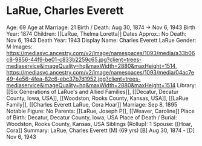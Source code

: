 # LaRue, Charles Everett

Age: 69
Age at Marriage: 21
Birth / Death: Aug 30, 1874 → Nov 6, 1943
Birth Year: 1874
Children: [[LaRue, Thelma Loretta]]
Dates Approx.: No
Death: Nov 6, 1943
Death Year: 1943
Display Name: Charles Everett LaRue
Gender: M
Images: https://mediasvc.ancestry.com/v2/image/namespaces/1093/media/a33b06c8-9856-44f9-be01-c833b2259c65.jpg?client=trees-mediaservice&imageQuality=hq&maxWidth=2880&maxHeight=1514, https://mediasvc.ancestry.com/v2/image/namespaces/1093/media/04ac7e49-4e56-4fea-82c6-ebc37b7d1952.jpg?client=trees-mediaservice&imageQuality=hq&maxWidth=2880&maxHeight=1514
Library: [[Six Generations of LaRue's and Allied Families]], [[Decatur, Decatur County, Iowa, USA]], [[Woodston, Rooks County, Kansas, USA]], [[LaRue Family]], [[Charles Everett LaRue, Cora Hoar]]
Marriage: Sep 8, 1895
Notable Figure: No
Parents: [[LaRue, Joseph P]], [[Weaver, Caroline]]
Place of Birth: Decatur, Decatur County, Iowa, USA
Place of Death / Burial: Woodston, Rooks County, Kansas, USA
Siblings (Rollup): 1
Spouse: [[Hoar, Cora]]
Summary: LaRue, Charles Everett (M) (69 yrs)
[B] Aug 30, 1874 - [D] Nov 6, 1943